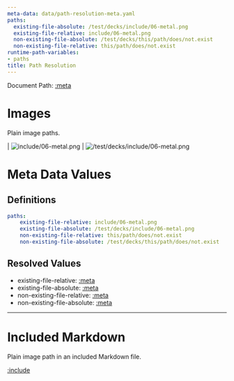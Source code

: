 ```yaml
---
meta-data: data/path-resolution-meta.yaml
paths:
  existing-file-absolute: /test/decks/include/06-metal.png
  existing-file-relative: include/06-metal.png
  non-existing-file-absolute: /test/decks/this/path/does/not.exist
  non-existing-file-relative: this/path/does/not.exist
runtime-path-variables:
- paths
title: Path Resolution
---
```


Document Path: [:meta](documentPath)

# Images

Plain image paths.

| ![include/06-metal.png](include/06-metal.png)
| ![/test/decks/include/06-metal.png](/test/decks/include/06-metal.png)

# Meta Data Values

## Definitions

``` yaml
paths:
    existing-file-relative: include/06-metal.png
    existing-file-absolute: /test/decks/include/06-metal.png
    non-existing-file-relative: this/path/does/not.exist
    non-existing-file-absolute: /test/decks/this/path/does/not.exist
```

## Resolved Values

-   existing-file-relative: [:meta](paths.existing-file-relative)
-   existing-file-absolute: [:meta](paths.existing-file-absolute)
-   non-existing-file-relative: [:meta](paths.non-existing-file-relative)
-   non-existing-file-absolute: [:meta](paths.non-existing-file-absolute)

--------------------------------------------------------------------------------

# Included Markdown

Plain image path in an included Markdown file.

[:include](include/path-resolution-include.md)

